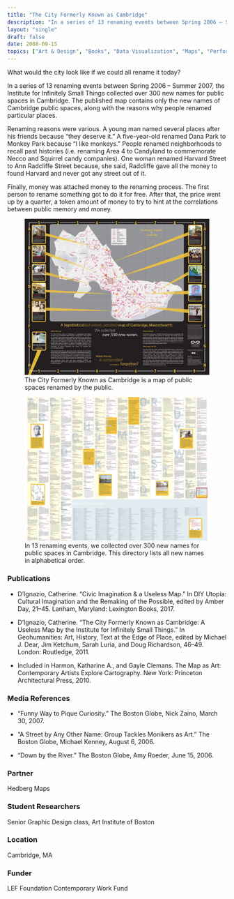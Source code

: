 ```yaml
---
title: "The City Formerly Known as Cambridge"
description: "In a series of 13 renaming events between Spring 2006 – Summer 2007, the Institute for Infinitely Small Things collected over 300 new names for public spaces in Cambridge, Massachusetts."
layout: "single"
draft: false
date: 2008-09-15
topics: ["Art & Design", "Books", "Data Visualization", "Maps", "Performance"]
---
```


What would the city look like if we could all rename it today?

In a series of 13 renaming events between Spring 2006 – Summer 2007, the Institute for Infinitely Small Things collected over 300 new names for public spaces in Cambridge. The published map contains only the new names of Cambridge public spaces, along with the reasons why people renamed particular places.

Renaming reasons were various. A young man named several places after his friends because “they deserve it.” A five-year-old renamed Dana Park to Monkey Park because “I like monkeys.” People renamed neighborhoods to recall past histories (i.e. renaming Area 4 to Candyland to commemorate Necco and Squirrel candy companies). One woman renamed Harvard Street to Ann Radcliffe Street because, she said, Radcliffe gave all the money to found Harvard and never got any street out of it.

Finally, money was attached money to the renaming process. The first person to rename something got to do it for free. After that, the price went up by a quarter, a token amount of money to try to hint at the correlations between public memory and money.

<figure>
  <img src="img/renaming_front.jpg" alt="A fold out of the inside of the map, with certain places highlighted.">
  <figcaption>The City Formerly Known as Cambridge is a map of public spaces renamed by the public.</figcaption>
</figure>

<figure>
  <img src="img/renaming_back_original-scaled.webp" alt="The backside of the map, with all the street, parks, and monuments renamed.">
  <figcaption>In 13 renaming events, we collected over 300 new names for public spaces in Cambridge. This directory lists all new names in alphabetical order.</figcaption>
</figure>


### Publications

 - D’Ignazio, Catherine. “Civic Imagination & a Useless Map.” In DIY Utopia: Cultural Imagination and the Remaking of the Possible, edited by Amber Day, 21–45. Lanham, Maryland: Lexington Books, 2017.

- D’Ignazio, Catherine. “The City Formerly Known as Cambridge: A Useless Map by the Institute for Infinitely Small Things.” In Geohumanities: Art, History, Text at the Edge of Place, edited by Michael J. Dear, Jim Ketchum, Sarah Luria, and Doug Richardson, 46–49. London: Routledge, 2011.

- Included in Harmon, Katharine A., and Gayle Clemans. The Map as Art: Contemporary Artists Explore Cartography. New York: Princeton Architectural Press, 2010.

### Media References

- “Funny Way to Pique Curiosity.” The Boston Globe, Nick Zaino, March 30, 2007.

- “A Street by Any Other Name: Group Tackles Monikers as Art.” The Boston Globe, Michael Kenney, August 6, 2006.

- “Down by the River.” The Boston Globe, Amy Roeder, June 15, 2006.

### Partner

Hedberg Maps

### Student Researchers

Senior Graphic Design class, Art Institute of Boston

### Location

Cambridge, MA

### Funder

LEF Foundation Contemporary Work Fund

